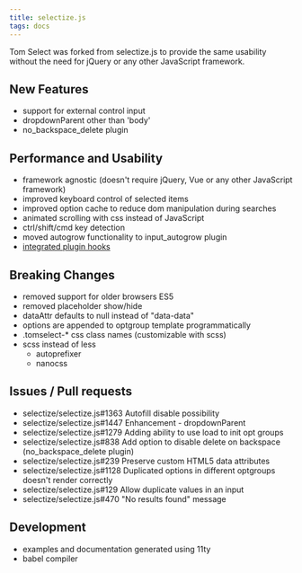 ```yaml
---
title: selectize.js
tags: docs
---
```


Tom Select was forked from selectize.js to provide the same usability without the need for jQuery or any other JavaScript framework.


## New Features
- support for external control input
- dropdownParent other than 'body'
- no_backspace_delete plugin

## Performance and Usability
- framework agnostic (doesn't require jQuery, Vue or any other JavaScript framework)
- improved keyboard control of selected items
- improved option cache to reduce dom manipulation during searches
- animated scrolling with css instead of JavaScript
- ctrl/shift/cmd key detection
- moved autogrow functionality to input_autogrow plugin
- [integrated plugin hooks](plugins.md)

## Breaking Changes
- removed support for older browsers ES5
- removed placeholder show/hide
- dataAttr defaults to null instead of "data-data"
- options are appended to optgroup template programmatically
- .tomselect-* css class names (customizable with scss)
- scss instead of less
	- autoprefixer
	- nanocss

## Issues / Pull requests
- selectize/selectize.js#1363 Autofill disable possibility
- selectize/selectize.js#1447 Enhancement - dropdownParent
- selectize/selectize.js#1279 Adding ability to use load to init opt groups
- selectize/selectize.js#838 Add option to disable delete on backspace (no_backspace_delete plugin)
- selectize/selectize.js#239 Preserve custom HTML5 data attributes
- selectize/selectize.js#1128 Duplicated options in different optgroups doesn't render correctly
- selectize/selectize.js#129 Allow duplicate values in an input
- selectize/selectize.js#470 "No results found" message


## Development
- examples and documentation generated using 11ty
- babel compiler
